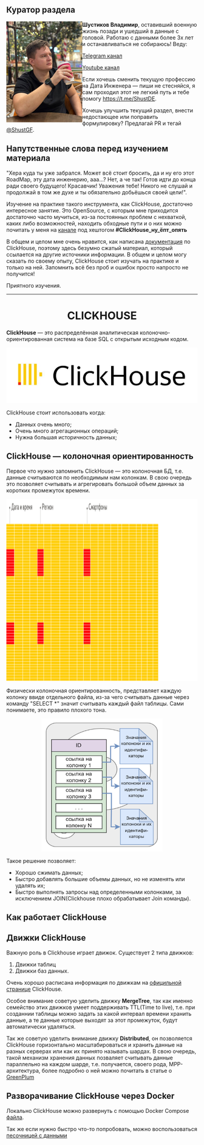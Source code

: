 ## Куратор раздела

<img align="left" width="200" src="../png/shust.jpg" />

**Шустиков Владимир**, оставивший военную жизнь позади и ушедший в данные с головой. Работаю с данными более 3х лет и останавливаться не собираюсь! Веду:

   [Telegram канал](https://t.me/Shust_DE)
   
   [Youtube канал](https://www.youtube.com/@shust_de)

Если хочешь сменить текущую профессию на Дата Инженера — пиши не стесняйся, я сам проходил этот не легкий путь и тебе помогу https://t.me/ShustDE.

Хочешь улучшить текущий раздел, внести недостающее или поправить формулировку? Предлагай PR и тегай [@ShustGF](https://github.com/ShustGF).

## Напутственные слова перед изучением материала

"Хера куда ты уже забрался. Может всё стоит бросить, да и ну его этот RoadMap, эту дата инженерию, ааа...? Нет, а че так! Готов идти до конца ради своего будущего! Красавчик! Уважения тебе! Никого не слушай и продолжай в том же духе и ты обязательно добьёшься своей цели!".

Изучение на практике такого инструмента, как ClickHouse, достаточно интересное занятие. Это OpenSource, с которым мне приходится достаточно часто мучиться, из-за постоянных проблем с нехваткой, каких либо возможностей, находить обходные пути и о них можно почитать у меня на [канале](https://t.me/Shust_DE) под хештогом **#ClickHouse_ну_ёпт_опять**

В общем и целом мне очень нравится,  как написана [документация](https://clickhouse.com/docs/ru) по ClickHouse, поэтому здесь безумно сжатый материал, который ссылается на другие источники информации. В общем и целом могу сказать по своему опыту, ClickHouse стоит изучать на практике и только на ней. Запомнить всё без проб и ошибок просто напросто не получится!

Приятного изучения.

-----------------
<h1 style="text-align: center;">CLICKHOUSE</h1>

**ClickHouse** — это распределённая аналитическая колоночно-ориентированная система на базе SQL с открытым исходным кодом. 

<p align="center">
    <img src="./../png/ch_logo.jpg" alt="clikhouse"/>
</p>

ClickHouse стоит использовать когда:

* Данных очень много;
* Очень много агрегационных операций;
* Нужна большая историчность данных;

## ClickHouse — колоночная ориентированность

Первое что нужно запомнить ClickHouse — это колоночная БД, т.е. данные считываются по необходимым нам колонкам. В свою очередь это позволяет считывать и агрегировать большой объем данных за коротких промежуток времени.

<p align="center">
    <img src="./../png/ch_column_oriented.gif" alt="ch_column_oriented" width="640" height="480"/>
</p>

Физически колоночная ориентированность, представляет каждую колонку ввиде отдельного файла, из-за чего считывать данные через команду "SELECT *" значит считывать каждый файл таблицы. Сами понимаете, это правило плохого тона.

<p align="center">
    <img src="./../png/gp_ao_colum_orientir.png" alt="Колоночная ориентация" width="320" height="350"/>
</p>

Такое решение позволяет:

* Хорошо сжимать данных;
* Быстро добавлять большие объемы данных, но не изменять или удалять их;
* Быстро выполнять запросы над определенными колонками, за исключением JOIN(Clickhouse плохо обрабатывает Join команды).

## Как работает ClickHouse


  
## Движки ClickHouse

Важную роль в Clickhouse играет движок. Существует 2 типа движков:

1) Движки таблиц
2) Движки баз данных.

Очень хорошо расписана информация по движкам на [официльной странице](https://clickhouse.com/docs/ru/engines/table-engines) ClickHouse.

Особое внимание советую уделить движку **MergeTree**, так как именно семейство этих движков умеет поддерживать TTL(Time to live), т.е. при созданнии таблицы можно задать за какой интервал времени хранить данные, а те данные которые выходят за этот промежуток, будут автоматически удаляться.

Так же советую уделить внимание движку **Distributed**, он позволяется ClickHouse горизонтально масштабироваться и хранить данные на разных серверах или как их принято называть шардах. В свою очередь, такой механизм хранения данных позваляет считывать данные параллельно на каждом шарде, т.е. получается, своего рода, MPP-архитектура, более подробно о ней можно почитать в статье о [GreenPlum](https://github.com/halltape/HalltapeRoadmapDE/blob/main/GREENPLUM/README.md)

## Разворачивание ClickHouse через Docker

Локально ClickHouse можно развернуть с помощью Docker Compose [файла](./../CLICKHOUSE/Dop_mat/docker-compose.yaml). 

Так же если нужно быстро что-то попробовать, можно воспользоваться [песочницей с данными](https://sql.clickhouse.com/?query_id=ASSNFTKPUROV9QRCS5FATTT&chart=eyJ0eXBlIjoibGluZSIsImNvbmZpZyI6eyJ4YXhpcyI6InllYXIiLCJ5YXhpcyI6Ijk5dGhfYXZnX3RlbXAiLCJzZXJpZXMiOiJjb3VudHJ5IiwidGl0bGUiOiJUZW1wZXJhdHVyZSBieSBjb3VudHJ5IGFuZCB5ZWFyIn19&)


